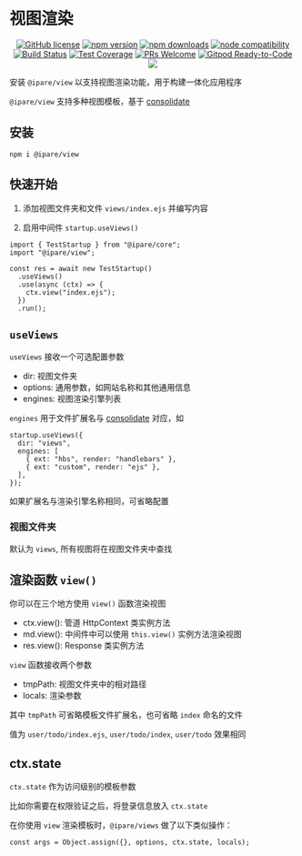 # 视图渲染

<p align="center">
    <a href="https://github.com/ipare/view/blob/main/LICENSE" target="_blank"><img src="https://img.shields.io/badge/license-MIT-blue.svg" alt="GitHub license" /></a>
    <a href=""><img src="https://img.shields.io/npm/v/@ipare/view.svg" alt="npm version"></a>
    <a href=""><img src="https://badgen.net/npm/dt/@ipare/view" alt="npm downloads"></a>
    <a href="https://nodejs.org/en/about/releases/"><img src="https://img.shields.io/node/v/@ipare/view.svg" alt="node compatibility"></a>
    <a href="#"><img src="https://github.com/ipare/view/actions/workflows/test.yml/badge.svg?branch=main" alt="Build Status"></a>
    <a href="https://codecov.io/gh/ipare/view/branch/main"><img src="https://img.shields.io/codecov/c/github/ipare/view/main.svg" alt="Test Coverage"></a>
    <a href="https://github.com/ipare/view/pulls"><img src="https://img.shields.io/badge/PRs-welcome-brightgreen.svg" alt="PRs Welcome"></a>
    <a href="https://gitpod.io/#https://github.com/ipare/view"><img src="https://img.shields.io/badge/Gitpod-Ready--to--Code-blue?logo=gitpod" alt="Gitpod Ready-to-Code"></a>
    <a href="https://paypal.me/ihalwang" target="_blank"><img src="https://img.shields.io/badge/Donate-PayPal-ff3f59.svg"/></a>
</p>

安装 `@ipare/view` 以支持视图渲染功能，用于构建一体化应用程序

`@ipare/view` 支持多种视图模板，基于 [consolidate](https://github.com/tj/consolidate.js)

## 安装

```
npm i @ipare/view
```

## 快速开始

1. 添加视图文件夹和文件 `views/index.ejs` 并编写内容

2. 启用中间件 `startup.useViews()`

```TS
import { TestStartup } from "@ipare/core";
import "@ipare/view";

const res = await new TestStartup()
  .useViews()
  .use(async (ctx) => {
    ctx.view("index.ejs");
  })
  .run();
```

## `useViews`

`useViews` 接收一个可选配置参数

- dir: 视图文件夹
- options: 通用参数，如网站名称和其他通用信息
- engines: 视图渲染引擎列表

`engines` 用于文件扩展名与 [consolidate](https://github.com/tj/consolidate.js) 对应，如

```TS
startup.useViews({
  dir: "views",
  engines: [
    { ext: "hbs", render: "handlebars" },
    { ext: "custom", render: "ejs" },
  ],
});
```

如果扩展名与渲染引擎名称相同，可省略配置

### 视图文件夹

默认为 `views`, 所有视图将在视图文件夹中查找

## 渲染函数 `view()`

你可以在三个地方使用 `view()` 函数渲染视图

- ctx.view(): 管道 HttpContext 类实例方法
- md.view(): 中间件中可以使用 `this.view()` 实例方法渲染视图
- res.view(): Response 类实例方法

`view` 函数接收两个参数

- tmpPath: 视图文件夹中的相对路径
- locals: 渲染参数

其中 `tmpPath` 可省略模板文件扩展名，也可省略 `index` 命名的文件

值为 `user/todo/index.ejs`, `user/todo/index`, `user/todo` 效果相同

## ctx.state

`ctx.state` 作为访问级别的模板参数

比如你需要在权限验证之后，将登录信息放入 `ctx.state`

在你使用 `view` 渲染模板时，`@ipare/views` 做了以下类似操作：

```JS
const args = Object.assign({}, options, ctx.state, locals);
```
